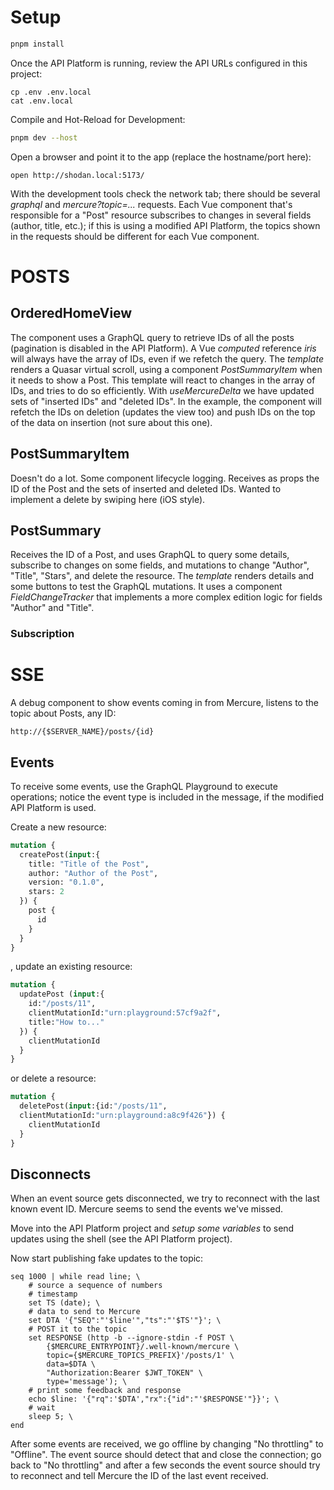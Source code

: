 # Setup
```sh
pnpm install
```

Once the API Platform is running, review the API URLs configured in this project:
```shell
cp .env .env.local
cat .env.local
```
Compile and Hot-Reload for Development:
```sh
pnpm dev --host
```
Open a browser and point it to the app (replace the hostname/port here):
```shell
open http://shodan.local:5173/
```
With the development tools check the network tab; there should be several _graphql_ and  _mercure?topic=..._ requests.
Each Vue component that's responsible for a "Post" resource subscribes to changes in several fields (author, title, etc.); if this is using a modified API Platform, the topics shown in the requests should be different for each Vue component.
# POSTS
## OrderedHomeView
The component uses a GraphQL query to retrieve IDs of all the posts (pagination is disabled in the API Platform). A Vue _computed_ reference _iris_ will always have the array of IDs, even if we refetch the query.
The _template_ renders a Quasar virtual scroll, using a component _PostSummaryItem_ when it needs to show a Post. This template will react to changes in the array of IDs, and tries to do so efficiently.
With _useMercureDelta_ we have updated sets of "inserted IDs" and "deleted IDs". In the example, the component will refetch the IDs on deletion (updates the view too)  and push IDs on the top of the data on insertion (not sure about this one).
## PostSummaryItem
Doesn't do a lot. Some component lifecycle logging. Receives as props the ID of the Post and the sets of inserted and deleted IDs. Wanted to implement a delete by swiping here (iOS style).
## PostSummary
Receives the ID of a Post, and uses GraphQL to query some details, subscribe to changes on some fields, and mutations to change "Author", "Title", "Stars", and delete the resource.
The _template_ renders details and some buttons to test the GraphQL mutations. It uses a component _FieldChangeTracker_ that implements a more complex edition logic for fields "Author" and "Title".
### Subscription

# SSE
A debug component to show events coming in from Mercure, listens to the topic about Posts, any ID:
```shell
http://{$SERVER_NAME}/posts/{id}
```
## Events
To receive some events, use the GraphQL Playground to execute operations; notice the event type is included in the message, if the modified API Platform is used.

Create a new resource:
```graphql
mutation {
  createPost(input:{
    title: "Title of the Post",
    author: "Author of the Post",
    version: "0.1.0",
    stars: 2
  }) {
    post {
      id
    }
  }
}
```
, update an existing resource:
```graphql
mutation {
  updatePost (input:{
    id:"/posts/11",
  	clientMutationId:"urn:playground:57cf9a2f",
    title:"How to..."
  }) {
    clientMutationId
  }
}
```
or delete a resource:
```graphql
mutation {
  deletePost(input:{id:"/posts/11",
  clientMutationId:"urn:playground:a8c9f426"}) {
    clientMutationId
  }
}
```
## Disconnects
When an event source gets disconnected, we try to reconnect with the last known event ID. Mercure seems to send the events we've missed.

Move into the API Platform project and *setup some variables* to send updates using the shell (see the API Platform project).

Now start publishing fake updates to the topic:
```shell
seq 1000 | while read line; \
	# source a sequence of numbers
	# timestamp
    set TS (date); \
    # data to send to Mercure
    set DTA '{"SEQ":"'$line'","ts":"'$TS'"}'; \
    # POST it to the topic
    set RESPONSE (http -b --ignore-stdin -f POST \
	    {$MERCURE_ENTRYPOINT}/.well-known/mercure \
	    topic={$MERCURE_TOPICS_PREFIX}'/posts/1' \
	    data=$DTA \
	    "Authorization:Bearer $JWT_TOKEN" \
	    type='message'); \
	# print some feedback and response
    echo $line: '{"rq":'$DTA',"rx":{"id":"'$RESPONSE'"}}'; \
    # wait
    sleep 5; \
end
```

After some events are received, we go offline by changing "No throttling" to "Offline". The event source should detect that and close the connection; go back to "No throttling" and after a few seconds the event source should try to reconnect and tell Mercure the ID of the last event received.